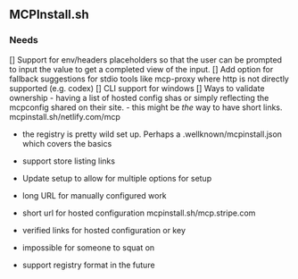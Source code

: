 
## MCPInstall.sh


### Needs
[] Support for env/headers placeholders so that the user can be prompted to input the value to get a completed view of the input.
[] Add option for fallback suggestions for stdio tools like mcp-proxy where http is not directly supported (e.g. codex)
[] CLI support for windows
[] Ways to validate ownership - having a list of hosted config shas or simply reflecting the mcpconfig shared on their site.
    - this might be _the_ way to have short links. mcpinstall.sh/netlify.com/mcp
  - the registry is pretty wild set up. Perhaps a .wellknown/mcpinstall.json which covers the basics  

  - support store listing links


  - Update setup to allow for multiple options for setup


- long URL for manually configured work
- short url for hosted configuration mcpinstall.sh/mcp.stripe.com
- verified links for hosted configuration or key
- impossible for someone to squat on
- support registry format in the future


